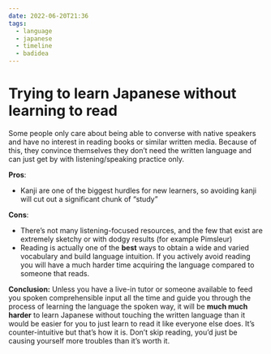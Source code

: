 ```yaml
---
date: 2022-06-20T21:36
tags:
  - language
  - japanese
  - timeline
  - badidea
---
```


# Trying to learn Japanese without learning to read

Some people only care about being able to converse with native speakers and have
no interest in reading books or similar written media. Because of this, they
convince themselves they don’t need the written language and can just get by
with listening/speaking practice only.

**Pros**:

 * Kanji are one of the biggest hurdles for new learners, so avoiding kanji will
   cut out a significant chunk of “study”

**Cons**:

 * There’s not many listening-focused resources, and the few that exist are
   extremely sketchy or with dodgy results (for example Pimsleur)
 * Reading is actually one of the **best** ways to obtain a wide and varied
   vocabulary and build language intuition. If you actively avoid reading you
   will have a much harder time acquiring the language compared to someone that
   reads.

**Conclusion:** Unless you have a live-in tutor or someone available to feed you
spoken comprehensible input all the time and guide you through the process of
learning the language the spoken way, it will be **much much harder** to learn
Japanese without touching the written language than it would be easier for you
to just learn to read it like everyone else does. It’s counter-intuitive but
that’s how it is. Don’t skip reading, you’d just be causing yourself more
troubles than it’s worth it.

